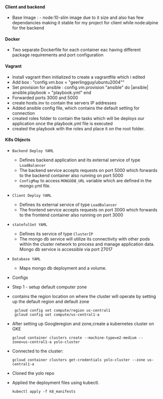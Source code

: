 #### Client and backend
- Base Image : - node:10-slim image due to it size and also has few dependancies making it stable for my project for client while node:alpine  for the backend

#### Docker
-  Two separate Dockerfile for each container eac having different package requirements and port configuration

#### Vagrant
- Install vagrant then initialized to create a vagrantfile which i edited
 - Add  box : "config.vm.box = "geerlingguy/ubuntu2004""
 - Set provision for ansible :
 config.vm.provision "ansible" do |ansible|
 ansible.playbook = "playbook.yml"
 end
  - Forwarded ports 3000 and 5000
- create hosts.inv to contain the servers IP addresses
- Added ansible config file, which contains the default setting for connection
- created roles folder to contain the tasks which will be deploys our application once the playbook.yml file is executed
- created the playbook with the roles and place it on the root folder.


#### K8s Objects
- `Backend Deploy YAML`
  - Defines backend application and its external service of type `LoadBalancer`
  - The backend service accepts requests on port 5000 which forwards to the backend container also running on port 5000
  - `ConfigMap` to access `MONGODB_URL` variable which are defined in the mongo.yml file.
- `Client Deploy YAML`
  - Defines its external service of type `LoadBalancer`
  - The frontend service accepts requests on port 3000 which forwards to the frontend container also running on port 3000
- `statefulSet YAML`
  - Defines its service of type `ClusterIP`
  - The mongo db service will utilize its connectivity with other pods within the cluster network to process and manage application data. Mongo db service is accessible via port 27017
- `Database YAML`
  - Maps mongo db deployment and a volume.

- Configs
 - Step 1 - setup default computer zone
  - contains the region location on where the cluster will operate by setting up the default region and default zone
    ```
     gcloud config set compute/region us-central1
     gcloud config set compute/us-central1-a
    ```
-  After setting up Googleregion and zone,create a kubernetes cluster on GKE
    ```
    gcloud container clusters create --machine-type=e2-medium --zone=us-central1-a yolo-cluster
    ```
-  Connected to the cluster:
  
    ```
    gcloud container clusters get-credentials yolo-cluster --zone us-central1-a
    ```
- Cloned the yolo repo
- Applied the deployment files using kubectl.
    ```
    kubectl apply -f k8_manifests
    ```